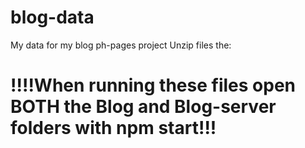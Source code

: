 # blog-data
My data for my blog ph-pages project 
Unzip files the:
# !!!!When running these files open BOTH the Blog and Blog-server folders with npm start!!!
